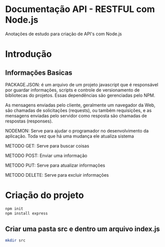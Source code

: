 # Documentação API - RESTFUL com Node.js

Anotações de estudo para criação de API's com Node.js

# Introdução 

## Informações Basicas

PACKAGE.JSON: é um arquivo de um projeto javascript que é responsável por guardar
informações, scripts e controle de versionamento de bibliotecas do projetos.
Essas dependências são gerenciadas pelo NPM.

As mensagens enviadas pelo cliente, geralmente um navegador da Web,
são chamadas de solicitações (requests), ou também requisições, e as 
mensagens enviadas pelo servidor como resposta são chamadas de respostas (responses).

NODEMON: Serve para ajudar o programador no desenvolvimento da aplicação. 
Toda vez que há uma mudança ele atualiza sistema

METODO GET: Serve para buscar coisas

METODO POST: Enviar uma informação
 
METODO PUT: Serve para atualizar informações

METODO DELETE: Serve para excluir informações

# Criação do projeto

```bash
npm init
npm install express
```

## Criar uma pasta src e dentro um arquivo index.js

```bash
mkdir src
```


